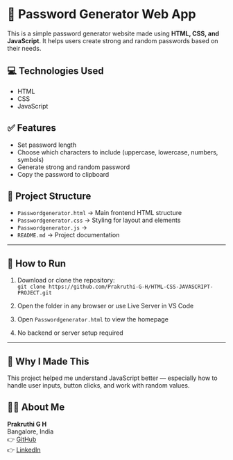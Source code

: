 # 🔐 Password Generator Web App

This is a simple password generator website made using **HTML, CSS, and JavaScript**. It helps users create strong and random passwords based on their needs.

## 💻 Technologies Used
- HTML
- CSS
- JavaScript

## ✅ Features
- Set password length
- Choose which characters to include (uppercase, lowercase, numbers, symbols)
- Generate strong and random password
- Copy the password to clipboard


## 📁 Project Structure
- `Passwordgenerator.html` → Main frontend HTML structure  
- `Passwordgenerator.css` → Styling for layout and elements
- `Passwordgenerator.js`  →
- `README.md` → Project documentation

---

## 🚀 How to Run

1. Download or clone the repository:  
   `git clone https://github.com/Prakruthi-G-H/HTML-CSS-JAVASCRIPT-PROJECT.git`

2. Open the folder in any browser or use Live Server in VS Code  
3. Open `Passwordgenerator.html` to view the homepage  
4. No backend or server setup required

---

## 🎯 Why I Made This
This project helped me understand JavaScript better — especially how to handle user inputs, button clicks, and work with random values.

## 🧑‍💻 About Me
**Prakruthi G H**  
Bangalore, India  
👉 [GitHub](https://github.com/Prakruthi-G-H)  
👉 [LinkedIn](https://www.linkedin.com/in/prakruthi-g-h)
